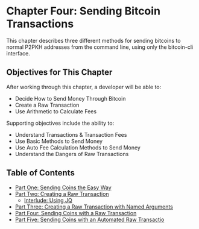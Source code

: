 # Chapter Four: Sending Bitcoin Transactions

This chapter describes three different methods for sending bitcoins to normal P2PKH addresses from the command line, using only the bitcoin-cli interface.

## Objectives for This Chapter

After working through this chapter, a developer will be able to:

   * Decide How to Send Money Through Bitcoin
   * Create a Raw Transaction
   * Use Arithmetic to Calculate Fees
   
Supporting objectives include the ability to:

   * Understand Transactions & Transaction Fees
   * Use Basic Methods to Send Money
   * Use Auto Fee Calculation Methods to Send Money
   * Understand the Dangers of Raw Transactions
   
## Table of Contents
  
  * [Part One: Sending Coins the Easy Way](4_1_Sending_Coins_The_Easy_Way.md)
  * [Part Two: Creating a Raw Transaction](4_2_Creating_a_Raw_Transaction.md)
     * [Interlude: Using JQ](4_2__Interlude_Using_JQ.md)
  * [Part Three: Creating a Raw Transaction with Named Arguments](4_3_Creating_a_Raw_Transaction_with_Named_Arguments.md)
  * [Part Four: Sending Coins with a Raw Transaction](4_4_Sending_Coins_with_a_Raw_Transaction.md)
  * [Part Five: Sending Coins with an Automated Raw Transactio](4_5_Sending_Coins_with_Automated_Raw_Transactions.md)
